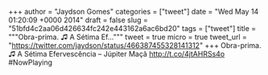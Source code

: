
+++
author = "Jaydson Gomes"
categories = ["tweet"]
date = "Wed May 14 01:20:09 +0000 2014"
draft = false
slug = "51bfd4c2aa06d426634fc242e443162a6ac6bd20"
tags = ["tweet"]
title = """Obra-prima. ♫ A Sétima Ef..."""
tweet = true
micro = true
tweet_url = "https://twitter.com/jaydson/status/466387455328141312"
+++
Obra-prima. ♫ A Sétima Efervescência – Júpiter Maçã http://t.co/4jtAHRSs4o #NowPlaying
